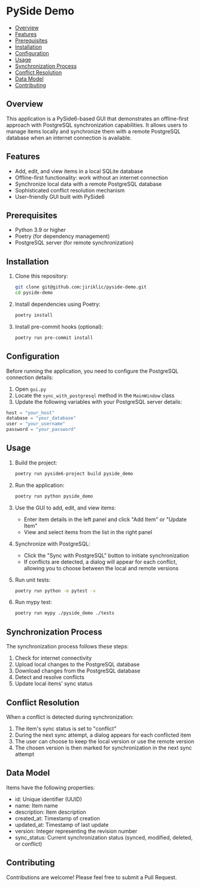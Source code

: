 # PySide Demo

* [Overview](#overview)
* [Features](#features)
* [Prerequisites](#prerequisites)
* [Installation](#installation)
* [Configuration](#configuration)
* [Usage](#usage)
* [Synchronization Process](#synchronization-process)
* [Conflict Resolution](#conflict-resolution)
* [Data Model](#data-model)
* [Contributing](#contributing)

## Overview

This application is a PySide6-based GUI that demonstrates an offline-first approach with PostgreSQL synchronization capabilities.
It allows users to manage items locally and synchronize them with a remote PostgreSQL database when an internet connection is available.

## Features

* Add, edit, and view items in a local SQLite database
* Offline-first functionality: work without an internet connection
* Synchronize local data with a remote PostgreSQL database
* Sophisticated conflict resolution mechanism
* User-friendly GUI built with PySide6

## Prerequisites

* Python 3.9 or higher
* Poetry (for dependency management)
* PostgreSQL server (for remote synchronization)

## Installation

1. Clone this repository:

   ```bash
   git clone git@github.com:jiriklic/pyside-demo.git
   cd pyside-demo
   ```

2. Install dependencies using Poetry:

   ```bash
   poetry install 
   ```

3. Install pre-commit hooks (optional):

   ```bash
   poetry run pre-commit install
   ```

## Configuration

Before running the application, you need to configure the PostgreSQL connection details:

1. Open `gui.py`
2. Locate the `sync_with_postgresql` method in the `MainWindow` class
3. Update the following variables with your PostgreSQL server details:

```python
host = "your_host"
database = "your_database"
user = "your_username"
password = "your_password"
```

## Usage

1. Build the project:

   ```bash
   poetry run pyside6-project build pyside_demo
   ```

2. Run the application:

   ```bash
   poetry run python pyside_demo
   ```

3. Use the GUI to add, edit, and view items:
   * Enter item details in the left panel and click "Add Item" or "Update Item"
   * View and select items from the list in the right panel

4. Synchronize with PostgreSQL:
   * Click the "Sync with PostgreSQL" button to initiate synchronization
   * If conflicts are detected, a dialog will appear for each conflict, allowing you to choose between the local and remote versions

5. Run unit tests:

   ```bash
   poetry run python -m pytest -v
   ```

6. Run mypy test:

   ```bash
   poetry run mypy ./pyside_demo ./tests
   ```

## Synchronization Process

The synchronization process follows these steps:

1. Check for internet connectivity
2. Upload local changes to the PostgreSQL database
3. Download changes from the PostgreSQL database
4. Detect and resolve conflicts
5. Update local items' sync status

## Conflict Resolution

When a conflict is detected during synchronization:

1. The item's sync status is set to "conflict"
2. During the next sync attempt, a dialog appears for each conflicted item
3. The user can choose to keep the local version or use the remote version
4. The chosen version is then marked for synchronization in the next sync attempt

## Data Model

Items have the following properties:

* id: Unique identifier (UUID)
* name: Item name
* description: Item description
* created_at: Timestamp of creation
* updated_at: Timestamp of last update
* version: Integer representing the revision number
* sync_status: Current synchronization status (synced, modified, deleted, or conflict)

## Contributing

Contributions are welcome! Please feel free to submit a Pull Request.
